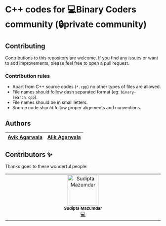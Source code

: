 # C++ codes for 💻Binary Coders community (🔒private community)

## Contributing
Contributions to this repository are welcome. If you find any issues or want to add improvements, please feel free to open a pull request.

### Contribution rules
- Apart from C++ source codes (`*.cpp`) no other types of files are allowed.
- File names should follow dash separated format (eg: `binary-search.cpp`).
- File names should be in small letters.
- Source code should follow proper alignments and conventions.

## Authors
| [Avik Agarwala](https://github.com/AvikAgarwala) | [Alik Agarwala](https://github.com/Alik-Agarwala) |
|---|---|

## Contributors ✨

Thanks goes to these wonderful people:

<!-- ALL-CONTRIBUTORS-LIST:START - Do not remove or modify this section -->
<!-- prettier-ignore-start -->
<!-- markdownlint-disable -->
<table>
  <tbody>
    <tr>
      <td align="center" valign="top" width="14.28%"><a href="https://github.com/sudiptamazumdar"><img src="https://avatars.githubusercontent.com/u/139207924?v=4?s=100" width="100px;" alt="Sudipta Mazumdar"/><br /><sub><b>Sudipta Mazumdar</b></sub></a><br /><a href="https://github.com/AvikAgarwala/C-Plus-Plus-Binary-Coders/commits?author=sudiptamazumdar" title="Code">💻</a></td>
    </tr>
  </tbody>
</table>

<!-- markdownlint-restore -->
<!-- prettier-ignore-end -->

<!-- ALL-CONTRIBUTORS-LIST:END -->
